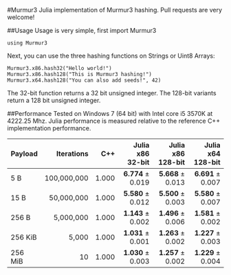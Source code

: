 #Murmur3
Julia implementation of Murmur3 hashing. Pull requests are very welcome!

##Usage
Usage is very simple, first import Murmur3

    using Murmur3

Next, you can use the three hashing functions on Strings or Uint8 Arrays:

    Murmur3.x86.hash32("Hello world!")
    Murmur3.x86.hash128("This is Murmur3 hashing!")
    Murmur3.x64.hash128("You can also add seeds!", 42)
    
The 32-bit function returns a 32 bit unsigned integer. The 128-bit variants return a 128 bit unsigned integer.

##Performance
Tested on Windows 7 (64 bit) with Intel core i5 3570K at 4222.25 Mhz. Julia performance is measured relative to the reference C++ implementation performance.

| Payload | Iterations  | C++   | Julia x86 32-bit  | Julia x86 128-bit | Julia x64 128-bit |
| ------- | -----------:| -----:| -----------------:| -----------------:| -----------------:|
| 5   B   | 100,000,000 | 1.000 | **6.774** ± 0.019 | **5.668** ± 0.013 | **6.691** ± 0.007 |
| 15  B   | 50,000,000  | 1.000 | **5.580** ± 0.012 | **5.500** ± 0.003 | **5.580** ± 0.007 |
| 256 B   | 5,000,000   | 1.000 | **1.143** ± 0.002 | **1.496** ± 0.006 | **1.581** ± 0.002 |
| 256 KiB | 5,000       | 1.000 | **1.031** ± 0.001 | **1.263** ± 0.002 | **1.227** ± 0.003 |
| 256 MiB | 10          | 1.000 | **1.030** ± 0.003 | **1.257** ± 0.002 | **1.229** ± 0.004 |
